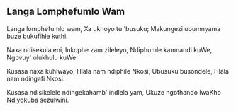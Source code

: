 ## Langa Lomphefumlo Wam

Langa lomphefumlo wam, Xa ukhoyo tu 'busuku;
Makungezi ubumnyama buze bukufihle kuthi.

Naxa ndisekulaleni, Inkophe zam zileleyo,
Ndiphumle kamnandi kuWe, Ngovuy' olukhulu kuWe.

Kusasa naxa kuhlwayo, Hlala nam ndiphile Nkosi;
Ubusuku busondele, Hlala nam ndingafi Nkosi.

Kusasa ndisikelele ndingekahamb' indlela yam,
Ukuze ngothando lwaKho Ndiyokuba sezulwini.

